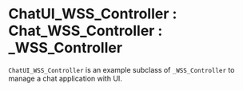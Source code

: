 # ChatUI_WSS_Controller : Chat_WSS_Controller : _WSS_Controller

`ChatUI_WSS_Controller` is an example subclass of `_WSS_Controller` to manage a chat application with UI. 
